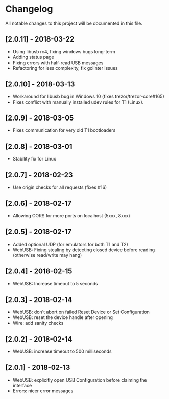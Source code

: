 # Changelog
All notable changes to this project will be documented in this file.


## [2.0.11] - 2018-03-22
- Using libusb rc4, fixing windows bugs long-term
- Adding status page
- Fixing errors with half-read USB messages
- Refactoring for less complexity, fix golinter issues

## [2.0.10] - 2018-03-13
- Workaround for libusb bug in Windows 10 (fixes trezor/trezor-core#165)
- Fixes conflict with manually installed udev rules for T1 (Linux).

## [2.0.9] - 2018-03-05
- Fixes communication for very old T1 bootloaders

## [2.0.8] - 2018-03-01
- Stability fix for Linux

## [2.0.7] - 2018-02-23
- Use origin checks for all requests (fixes #16)

## [2.0.6] - 2018-02-17
- Allowing CORS for more ports on localhost (5xxx, 8xxx)

## [2.0.5] - 2018-02-17
- Added optional UDP (for emulators for both T1 and T2)
- WebUSB: Fixing stealing by detecting closed device before reading (otherwise read/write may hang)

## [2.0.4] - 2018-02-15
- WebUSB: Increase timeout to 5 seconds

## [2.0.3] - 2018-02-14
- WebUSB: don't abort on failed Reset Device or Set Configuration
- WebUSB: reset the device handle after opening
- Wire: add sanity checks

## [2.0.2] - 2018-02-14
- WebUSB: increase timeout to 500 milliseconds

## [2.0.1] - 2018-02-13
- WebUSB: explicitly open USB Configuration before claiming the interface
- Errors: nicer error messages
